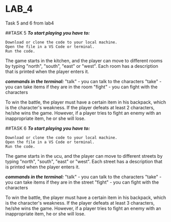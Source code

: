 # LAB_4
Task 5 and 6 from lab4


##TASK 5
***To start playing you have to:***

    Download or clone the code to your local machine.
    Open the file in a VS Code or terminal.
    Run the code.

The game starts in the kitchen, and the player can move to different rooms by typing "north", "south", "east" or "west".
Each room has a description that is printed when the player enters it.

***commands in the terminal:***
"talk" - you can talk to the characters
"take" - you can take items if they are in the room
"fight" - you can fight with the characters

To win the battle, the player must have a certain item in his backpack, which is the character's weakness. If the player defeats at least 2 characters, he/she wins the game. However, if a player tries to fight an enemy with an inappropriate item, he or she will lose.


##TASK 6
***To start playing you have to:***

    Download or clone the code to your local machine.
    Open the file in a VS Code or terminal.
    Run the code.

The game starts in the ucu, and the player can move to different streets by typing "north", "south", "east" or "west".
Each street  has a description that is printed when the player enters it.

***commands in the terminal:***
"talk" - you can talk to the characters
"take" - you can take items if they are in the street
"fight" - you can fight with the characters

To win the battle, the player must have a certain item in his backpack, which is the character's weakness. If the player defeats at least 3 characters, he/she wins the game. However, if a player tries to fight an enemy with an inappropriate item, he or she will lose.